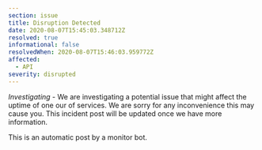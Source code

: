 ```yaml
---
section: issue
title: Disruption Detected
date: 2020-08-07T15:45:03.348712Z
resolved: true
informational: false
resolvedWhen: 2020-08-07T15:46:03.959772Z
affected:
  - API
severity: disrupted
---
```

*Investigating* - We are investigating a potential issue that might affect the uptime of one our of services. We are sorry for any inconvenience this may cause you. This incident post will be updated once we have more information.

This is an automatic post by a monitor bot.
        